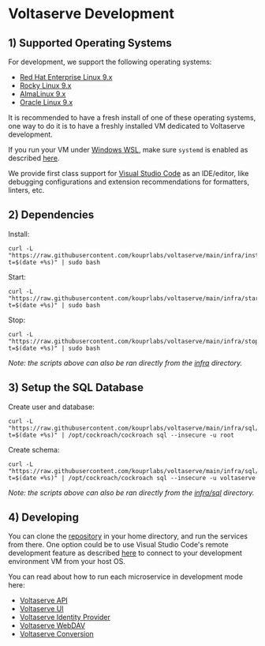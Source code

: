 # Voltaserve Development

## 1) Supported Operating Systems

For development, we support the following operating systems:

- [Red Hat Enterprise Linux 9.x](https://www.redhat.com/en/technologies/linux-platforms/enterprise-linux)
- [Rocky Linux 9.x](https://rockylinux.org)
- [AlmaLinux 9.x](https://almalinux.org)
- [Oracle Linux 9.x](https://www.oracle.com/linux)

It is recommended to have a fresh install of one of these operating systems, one way to do it is to have a freshly installed VM dedicated to Voltaserve development.

If you run your VM under [Windows WSL](https://learn.microsoft.com/en-us/windows/wsl), make sure `systemd` is enabled as described [here](https://learn.microsoft.com/en-us/windows/wsl/wsl-config#systemd-support).

We provide first class support for [Visual Studio Code](https://code.visualstudio.com) as an IDE/editor, like debugging configurations and extension recommendations for formatters, linters, etc.

## 2) Dependencies

Install:

```shell
curl -L "https://raw.githubusercontent.com/kouprlabs/voltaserve/main/infra/install.sh?t=$(date +%s)" | sudo bash
```

Start:

```shell
curl -L "https://raw.githubusercontent.com/kouprlabs/voltaserve/main/infra/start.sh?t=$(date +%s)" | sudo bash
```

Stop:

```shell
curl -L "https://raw.githubusercontent.com/kouprlabs/voltaserve/main/infra/stop.sh?t=$(date +%s)" | sudo bash
```

_Note: the scripts above can also be ran directly from the [infra](infra) directory._

## 3) Setup the SQL Database

Create user and database:

```shell
curl -L "https://raw.githubusercontent.com/kouprlabs/voltaserve/main/infra/sql/create_user_and_database.sql?t=$(date +%s)" | /opt/cockroach/cockroach sql --insecure -u root
```

Create schema:

```shell
curl -L "https://raw.githubusercontent.com/kouprlabs/voltaserve/main/infra/sql/schema.sql?t=$(date +%s)" | /opt/cockroach/cockroach sql --insecure -u voltaserve
```

_Note: the scripts above can also be ran directly from the [infra/sql](infra/sql) directory._

## 4) Developing

You can clone the [repository](https://github.com/kouprlabs/voltaserve) in your home directory, and run the services from there. One option could be to use Visual Studio Code's remote development feature as described [here](https://code.visualstudio.com/docs/remote/remote-overview) to connect to your development environment VM from your host OS.

You can read about how to run each microservice in development mode here:

- [Voltaserve API](api/README.md)
- [Voltaserve UI](ui/README.md)
- [Voltaserve Identity Provider](idp/README.md)
- [Voltaserve WebDAV](webdav/README.md)
- [Voltaserve Conversion](conversion/README.md)
